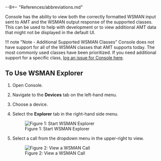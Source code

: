 --8<-- "References/abbreviations.md"

Console has the ability to view both the correctly formatted WSMAN input sent to AMT and the WSMAN output response of the supported classes. This can be used to help with development or to view additional AMT data that might not be displayed in the default UI.

!!! note "Note - Additional Supported WSMAN Classes"
    Console does not have support for all of the WSMAN classes that AMT supports today. The most commonly used classes have been prioritized. If you need additional support for a specific class, [log an issue for Console here](https://github.com/device-management-toolkit/console/issues).

## To Use WSMAN Explorer

1. Open Console.

2. Navigate to the **Devices** tab on the left-hand menu.

3. Choose a device.

4. Select the **Explorer** tab in the right-hand side menu.

    <figure class="figure-image">
    <img src="..\..\..\..\assets\images\screenshots\Console_StartWSMAN.png" alt="Figure 1: Start WSMAN Explorer">
    <figcaption>Figure 1: Start WSMAN Explorer</figcaption>
    </figure>

5. Select a call from the dropdown menu in the upper-right to view.

    <figure class="figure-image">
    <img src="..\..\..\..\assets\images\screenshots\Console_WSMANMenu.png" alt="Figure 2: View a WSMAN Call">
    <figcaption>Figure 2: View a WSMAN Call</figcaption>
    </figure>